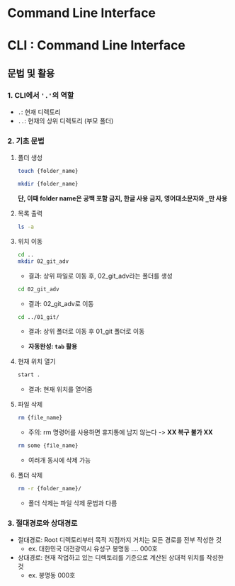 # Command Line Interface
# CLI : Command Line Interface
## 문법 및 활용
### 1. CLI에서 `'.'`의 역할
- `.`: 현재 디렉토리
- `..`: 현재의 상위 디렉토리 (부모 폴더)

### 2. 기초 문법
1. 폴더 생성 
    ``` bash
    touch {folder_name}
    ```

    ```bash
    mkdir {folder_name}
    ```
    **단, 이때 folder name은 공백 포함 금지, 한글 사용 금지, 영어대소문자와 `_`만 사용**

2. 목록 출력
    ```bash
    ls -a
    ```
3. 위치 이동
    ```bash
    cd ..
    mkdir 02_git_adv
    ```
    - 결과: 상위 파일로 이동 후, 02_git_adv라는 폴더를 생성

    ```bash
    cd 02_git_adv
    ```
    - 결과: 02_git_adv로 이동

    ```bash
    cd ../01_git/
    ```
    - 결과: 상위 폴더로 이동 후 01_git 폴더로 이동
 
    - **자동완성: `tab` 활용**

4. 현재 위치 열기
    ```bash
    start .
    ```
    - 결과: 현재 위치를 열어줌

5. 파일 삭제
    ```bash
    rm {file_name}
    ```
    - 주의: rm 명령어를 사용하면 휴지통에 남지 않는다 -> **XX 복구 불가 XX**

    ```bash
    rm some {file_name} 
    ```
    - 여러개 동시에 삭제 가능

6. 폴더 삭제
    ```bash
    rm -r {folder_name}/ 
    ```
    - 폴더 삭제는 파일 삭제 문법과 다름

### 3. 절대경로와 상대경로
- 절대경로: Root 디렉토리부터 목적 지점까지 거치는 모든 경로를 전부 작성한 것   
    - ex. 대한민국 대전광역시 유성구 봉명동 .... 000호
- 상대경로: 현재 작업하고 있는 디렉토리를 기준으로 계산된 상대적 위치를 작성한 것
    - ex. 봉명동 000호
